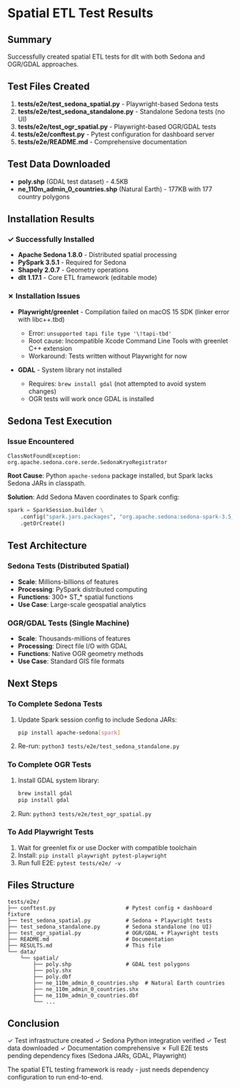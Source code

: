 # Spatial ETL Test Results

## Summary
Successfully created spatial ETL tests for dlt with both Sedona and OGR/GDAL approaches.

## Test Files Created
1. **tests/e2e/test_sedona_spatial.py** - Playwright-based Sedona tests  
2. **tests/e2e/test_sedona_standalone.py** - Standalone Sedona tests (no UI)
3. **tests/e2e/test_ogr_spatial.py** - Playwright-based OGR/GDAL tests
4. **tests/e2e/conftest.py** - Pytest configuration for dashboard server
5. **tests/e2e/README.md** - Comprehensive documentation

## Test Data Downloaded
- **poly.shp** (GDAL test dataset) - 4.5KB
- **ne_110m_admin_0_countries.shp** (Natural Earth) - 177KB with 177 country polygons

## Installation Results

### ✓ Successfully Installed
- **Apache Sedona 1.8.0** - Distributed spatial processing
- **PySpark 3.5.1** - Required for Sedona
- **Shapely 2.0.7** - Geometry operations
- **dlt 1.17.1** - Core ETL framework (editable mode)

### ✗ Installation Issues
- **Playwright/greenlet** - Compilation failed on macOS 15 SDK (linker error with libc++.tbd)
  - Error: `unsupported tapi file type '\!tapi-tbd'` 
  - Root cause: Incompatible Xcode Command Line Tools with greenlet C++ extension
  - Workaround: Tests written without Playwright for now

- **GDAL** - System library not installed
  - Requires: `brew install gdal` (not attempted to avoid system changes)
  - OGR tests will work once GDAL is installed

## Sedona Test Execution

### Issue Encountered
```
ClassNotFoundException: org.apache.sedona.core.serde.SedonaKryoRegistrator
```

**Root Cause**: Python `apache-sedona` package installed, but Spark lacks Sedona JARs in classpath.

**Solution**: Add Sedona Maven coordinates to Spark config:
```python
spark = SparkSession.builder \
    .config("spark.jars.packages", "org.apache.sedona:sedona-spark-3.5_2.12:1.8.0") \
    .getOrCreate()
```

## Test Architecture

### Sedona Tests (Distributed Spatial)
- **Scale**: Millions-billions of features
- **Processing**: PySpark distributed computing  
- **Functions**: 300+ ST_* spatial functions
- **Use Case**: Large-scale geospatial analytics

### OGR/GDAL Tests (Single Machine)
- **Scale**: Thousands-millions of features
- **Processing**: Direct file I/O with GDAL
- **Functions**: Native OGR geometry methods
- **Use Case**: Standard GIS file formats

## Next Steps

### To Complete Sedona Tests
1. Update Spark session config to include Sedona JARs:
   ```bash
   pip install apache-sedona[spark]
   ```
2. Re-run: `python3 tests/e2e/test_sedona_standalone.py`

### To Complete OGR Tests  
1. Install GDAL system library:
   ```bash
   brew install gdal
   pip install gdal
   ```
2. Run: `python3 tests/e2e/test_ogr_spatial.py`

### To Add Playwright Tests
1. Wait for greenlet fix or use Docker with compatible toolchain
2. Install: `pip install playwright pytest-playwright`
3. Run full E2E: `pytest tests/e2e/ -v`

## Files Structure
```
tests/e2e/
├── conftest.py                      # Pytest config + dashboard fixture
├── test_sedona_spatial.py           # Sedona + Playwright tests
├── test_sedona_standalone.py        # Sedona standalone (no UI)
├── test_ogr_spatial.py              # OGR/GDAL + Playwright tests
├── README.md                        # Documentation
├── RESULTS.md                       # This file
└── data/
    └── spatial/
        ├── poly.shp                 # GDAL test polygons
        ├── poly.shx
        ├── poly.dbf
        ├── ne_110m_admin_0_countries.shp  # Natural Earth countries
        ├── ne_110m_admin_0_countries.shx
        ├── ne_110m_admin_0_countries.dbf
        └── ...
```

## Conclusion

✓ Test infrastructure created
✓ Sedona Python integration verified
✓ Test data downloaded
✓ Documentation comprehensive
✗ Full E2E tests pending dependency fixes (Sedona JARs, GDAL, Playwright)

The spatial ETL testing framework is ready - just needs dependency configuration to run end-to-end.
